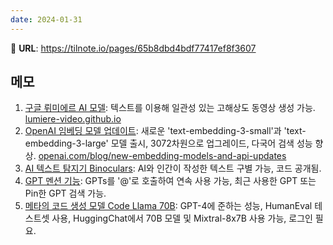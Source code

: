 ```yaml
---
date: 2024-01-31
---
```

🔗 **URL**: https://tilnote.io/pages/65b8dbd4bdf77417ef8f3607

## 메모
1. [구글 뤼미에르 AI 모델](https://tilnote.io/pages/65b24755a398bb6abcd27152): 텍스트를 이용해 일관성 있는 고해상도 동영상 생성 가능. [lumiere-video.github.io]( https://lumiere-video.github.io/)
2. [OpenAI 임베딩 모델 업데이트](https://tilnote.io/pages/65b35f57a398bb6abcd30def): 새로운 'text-embedding-3-small'과 'text-embedding-3-large' 모델 출시, 3072차원으로 업그레이드, 다국어 검색 성능 향상. [openai.com/blog/new-embedding-models-and-api-updates](https://openai.com/blog/new-embedding-models-and-api-updates)
3. [AI 텍스트 탐지기 Binoculars](https://github.com/ahans30/Binoculars): AI와 인간이 작성한 텍스트 구별 가능, 코드 공개됨.
4. [GPT 멘션 기능](https://tilnote.io/pages/65b462a4da09d84266bb7669): GPTs를 '@'로 호출하여 연속 사용 가능, 최근 사용한 GPT 또는 Pin한 GPT 검색 가능.
5. [메타의 코드 생성 모델 Code Llama 70B](https://tilnote.io/pages/65b850f8d776c6df922ea531): GPT-4에 준하는 성능, HumanEval 테스트셋 사용, HuggingChat에서 70B 모델 및 Mixtral-8x7B 사용 가능, 로그인 필요.